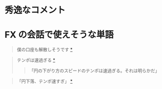 # 秀逸なコメント

# FX の会話で使えそうな単語

> 僕の口座も解散しそうです [*](http://hayabusa3.2ch.net/test/read.cgi/livemarket2/1416541582/740)

> テンポは速過ぎる [*](http://www.bloomberg.co.jp/news/123-NFD9U26JTSE801.html)
> >「円の下がり方のスピードのテンポは速過ぎる。それは明らかだ」

> 「円下落、テンポ速すぎ」 [*](http://www.asahi.com/articles/ASGCP3DKHGCPULFA003.html)
